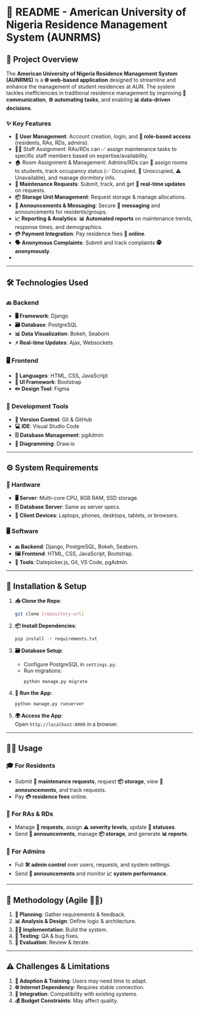 # **📖 README - American University of Nigeria Residence Management System (AUNRMS)**  

## **🚀 Project Overview**  

The **American University of Nigeria Residence Management System (AUNRMS)** is a **🌐 web-based application** designed to streamline and enhance the management of student residences at AUN. The system tackles inefficiencies in traditional residence management by improving **📢 communication**, **⚙️ automating tasks**, and enabling **📊 data-driven decisions**.  

### **✨ Key Features**  
- **👥 User Management**: Account creation, login, and **🔑 role-based access** (residents, RAs, RDs, admins).
- 👨‍💼 Staff Assignment: RAs/RDs can ✅ assign maintenance tasks to specific staff members based on expertise/availability.
- 🏠 Room Assignment & Management: Admins/RDs can 🔀 assign rooms to students, track occupancy status (✅ Occupied, 🚫 Unoccupied, ⚠️ Unavailable), and manage dormitory info.
- **🔧 Maintenance Requests**: Submit, track, and get **🔄 real-time updates** on requests.  
- **📦 Storage Unit Management**: Request storage & manage allocations.  
- **📢 Announcements & Messaging**: Secure **💬 messaging** and announcements for residents/groups.  
- **📈 Reporting & Analytics**: **📊 Automated reports** on maintenance trends, response times, and demographics.  
- **💳 Payment Integration**: Pay residence fees **💸 online**.  
- **🗣️ Anonymous Complaints**: Submit and track complaints **🕵️ anonymously**.
- 
  

---

## **🛠️ Technologies Used**  

### **🔙 Backend**  
- **🖥️ Framework**: Django  
- **🗃️ Database**: PostgreSQL  
- **📊 Data Visualization**: Bokeh, Seaborn  
- **⚡ Real-time Updates**: Ajax, Websockets  

### **🖥️ Frontend**  
- **📜 Languages**: HTML, CSS, JavaScript  
- **🎨 UI Framework**: Bootstrap  
- **✏️ Design Tool**: Figma  

### **🧰 Development Tools**  
- **🔄 Version Control**: Git & GitHub  
- **💻 IDE**: Visual Studio Code  
- **🗄️ Database Management**: pgAdmin  
- **📐 Diagramming**: Draw.io  

---

## **⚙️ System Requirements**  

### **💾 Hardware**  
- **🖥️ Server**: Multi-core CPU, 8GB RAM, SSD storage.  
- **🗄️ Database Server**: Same as server specs.  
- **📱 Client Devices**: Laptops, phones, desktops, tablets, or browsers.  

### **🖥️ Software**  
- **🔙 Backend**: Django, PostgreSQL, Bokeh, Seaborn.  
- **🖼️ Frontend**: HTML, CSS, JavaScript, Bootstrap.  
- **🔧 Tools**: Datepicker.js, Git, VS Code, pgAdmin.  

---

## **🔧 Installation & Setup**  

1. **📥 Clone the Repo**:  
   ```bash
   git clone [repository-url]  
   ```  

2. **📦 Install Dependencies**:  
   ```bash
   pip install -r requirements.txt  
   ```  

3. **🗃️ Database Setup**:  
   - Configure PostgreSQL in `settings.py`.  
   - Run migrations:  
     ```bash
     python manage.py migrate  
     ```  

4. **🚀 Run the App**:  
   ```bash
   python manage.py runserver  
   ```  

5. **🌍 Access the App**:  
   Open `http://localhost:8000` in a browser.  

---

## **👨‍💻 Usage**  

### **🎓 For Residents**  
- Submit **🔧 maintenance requests**, request **📦 storage**, view **📢 announcements**, and track requests.  
- Pay **💳 residence fees** online.  

### **👔 For RAs & RDs**  
- Manage **🔧 requests**, assign **⚠️ severity levels**, update **🔄 statuses**.  
- Send **📢 announcements**, manage **📦 storage**, and generate **📊 reports**.  

### **👑 For Admins**  
- Full **🛠️ admin control** over users, requests, and system settings.  
- Send **📢 announcements** and monitor **📈 system performance**.  

---

## **📌 Methodology (Agile 🏃‍♂️)**  
1. **📝 Planning**: Gather requirements & feedback.  
2. **📊 Analysis & Design**: Define logic & architecture.  
3. **👨‍💻 Implementation**: Build the system.  
4. **🧪 Testing**: QA & bug fixes.  
5. **🔄 Evaluation**: Review & iterate.  

---

## **⚠️ Challenges & Limitations**  
1. **🔄 Adoption & Training**: Users may need time to adapt.  
2. **🌐 Internet Dependency**: Requires stable connection.  
3. **🔗 Integration**: Compatibility with existing systems.  
4. **💰 Budget Constraints**: May affect quality.  

